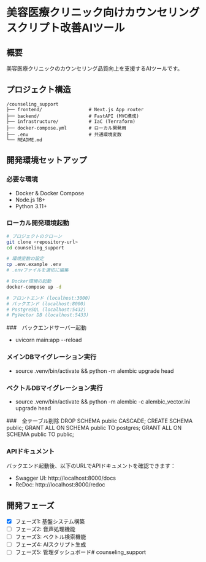 # 美容医療クリニック向けカウンセリングスクリプト改善AIツール

## 概要
美容医療クリニックのカウンセリング品質向上を支援するAIツールです。

## プロジェクト構造
```
/counseling_support
├── frontend/                 # Next.js App router
├── backend/                  # FastAPI (MVC構成)
├── infrastructure/           # IaC (Terraform)
├── docker-compose.yml        # ローカル開発用
├── .env                      # 共通環境変数
└── README.md
```

## 開発環境セットアップ

### 必要な環境
- Docker & Docker Compose
- Node.js 18+
- Python 3.11+

### ローカル開発環境起動
```bash
# プロジェクトのクローン
git clone <repository-url>
cd counseling_support

# 環境変数の設定
cp .env.example .env
# .envファイルを適切に編集

# Docker環境の起動
docker-compose up -d

# フロントエンド (localhost:3000)
# バックエンド (localhost:8000)
# PostgreSQL (localhost:5432)
# PgVector DB (localhost:5433)
```

###　バックエンドサーバー起動
- uvicorn main:app --reload

### メインDBマイグレーション実行
- source .venv/bin/activate && python -m alembic upgrade head

### ベクトルDBマイグレーション実行
- source .venv/bin/activate && python -m alembic -c alembic_vector.ini upgrade head

###　全テーブル削除
DROP SCHEMA public CASCADE;
CREATE SCHEMA public;
GRANT ALL ON SCHEMA public TO postgres;
GRANT ALL ON SCHEMA public TO public;

### APIドキュメント
バックエンド起動後、以下のURLでAPIドキュメントを確認できます：
- Swagger UI: http://localhost:8000/docs
- ReDoc: http://localhost:8000/redoc

## 開発フェーズ
- [x] フェーズ1: 基盤システム構築
- [ ] フェーズ2: 音声処理機能
- [ ] フェーズ3: ベクトル検索機能
- [ ] フェーズ4: AIスクリプト生成
- [ ] フェーズ5: 管理ダッシュボード# counseling_support
